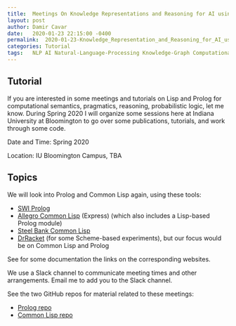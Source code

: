 ```yaml
---
title:	Meetings On Knowledge Representations and Reasoning for AI using Lisp and Prolog
layout:	post
author:	Damir Cavar
date:	2020-01-23 22:15:00 -0400
permalink:	2020-01-23-Knowledge_Representation_and_Reasoning_for_AI_using_Lisp_Prolog
categories:	Tutorial
tags:	NLP AI Natural-Language-Processing Knowledge-Graph Computational-Linguistics Lisp Prolog Semantics Pragmatics Probabilistic-Logic
---
```

## Tutorial

If you are interested in some meetings and tutorials on Lisp and Prolog for computational semantics, pragmatics, reasoning, probabilistic logic, let me know. During Spring 2020 I will organize some sessions here at Indiana University at Bloomington to go over some publications, tutorials, and work through some code.

Date and Time: Spring 2020

Location: IU Bloomington Campus, TBA

## Topics

We will look into Prolog and Common Lisp again, using these tools:

- [SWI Prolog](https://www.swi-prolog.org/)
- [Allegro Common Lisp](https://franz.com/products/allegro-common-lisp/) (Express) (which also includes a Lisp-based Prolog module)
- [Steel Bank Common Lisp](http://www.sbcl.org/)
- [DrRacket](https://racket-lang.org/) (for some Scheme-based experiments), but our focus would be on Common Lisp and Prolog

See for some documentation the links on the corresponding websites.

We use a Slack channel to communicate meeting times and other arrangements. Email me to add you to the Slack channel.

See the two GitHub repos for material related to these meetings:

- [Prolog repo](https://github.com/dcavar/prolog-tutorial)
- [Common Lisp repo](https://github.com/dcavar/common_lisp_tutorial)
